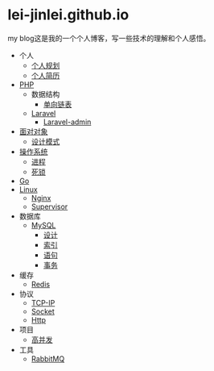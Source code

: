 # lei-jinlei.github.io

my blog这是我的一个个人博客，写一些技术的理解和个人感悟。

* 个人
  * [个人规划](me/plan.md)
  * [个人简历](me/resume.md)
* [PHP](php/php.md)
  * 数据结构
    * [单向链表](php/数据结构/单向链表.md)
  * [Laravel](php/laravel.md)
    * [Laravel-admin](php/laravel/Laravel-admin.md)
* [面对对象](object/object.md)
  * [设计模式](object/设计模式.md)
* [操作系统](system/basic.md)
  * [进程](system/process.md)
  * [死锁](system/死锁.md)
* [Go](go/go.md)
* [Linux](linux/linux.md)
  * [Nginx](linux/nginx.md)
  * [Supervisor](linux/supervisor.md)
* 数据库
  * [MySQL](sql/mysql.md)
    * [设计](sql/mysql/设计.md)
    * [索引](sql/mysql/索引.md)
    * [语句](sql/mysql/语句.md)
    * [事务](sql/mysql/事务.md)
* 缓存
  * [Redis](cache/Redis.md)
* 协议
  * [TCP-IP](agreement/TCP-IP.md)
  * [Socket](agreement/Socket.md)
  * [Http](agreement/Http.md)
* 项目
  * [高并发](project/High_Concurrence.md)
* 工具
  * [RabbitMQ](tool/RabbitMQ.md)